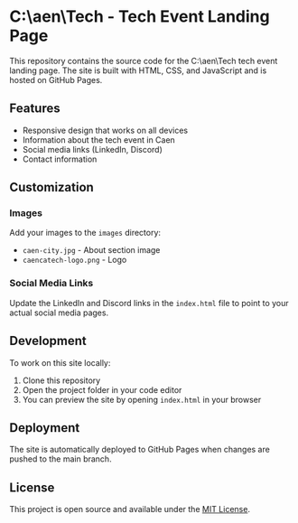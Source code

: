 # C:\aen\Tech - Tech Event Landing Page

This repository contains the source code for the C:\aen\Tech tech event landing page. The site is built with HTML, CSS, and JavaScript and is hosted on GitHub Pages.

## Features

- Responsive design that works on all devices
- Information about the tech event in Caen
- Social media links (LinkedIn, Discord)
- Contact information

## Customization

### Images

Add your images to the `images` directory:
- `caen-city.jpg` - About section image
- `caencatech-logo.png` - Logo

### Social Media Links

Update the LinkedIn and Discord links in the `index.html` file to point to your actual social media pages.

## Development

To work on this site locally:

1. Clone this repository
2. Open the project folder in your code editor
3. You can preview the site by opening `index.html` in your browser

## Deployment

The site is automatically deployed to GitHub Pages when changes are pushed to the main branch.

## License

This project is open source and available under the [MIT License](LICENSE).